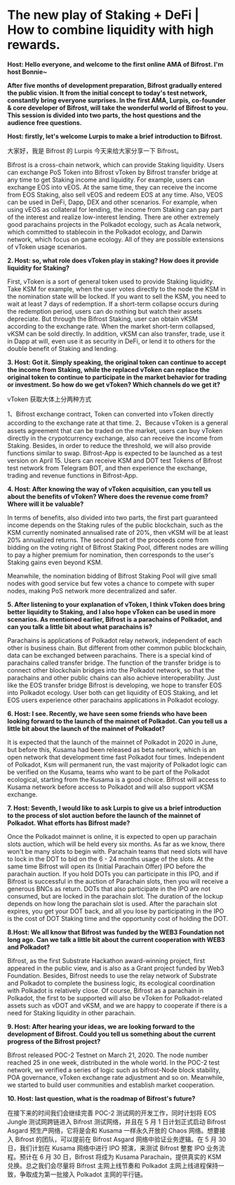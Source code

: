 # The new play of Staking + DeFi | How to combine liquidity with high rewards.

**Host: Hello everyone, and welcome to the first online AMA of Bifrost. I'm host Bonnie~**

**After five months of development preparation, Bifrost gradually entered the public vision. It from the initial concept to today's test network, constantly bring everyone surprises. In the first AMA, Lurpis, co-founder & core developer of Bifrost, will take the wonderful world of Bifrost to you. This session is divided into two parts, the host questions and the audience free questions.**

**Host: firstly, let's welcome Lurpis to make a brief introduction to Bifrost.**

大家好，我是 Bifrost 的 Lurpis 今天来给大家分享一下 Bifrost。

Bifrost is a cross-chain network, which can provide Staking liquidity. Users can exchange PoS Token into Bifrost vToken by Bifrost transfer bridge at any time to get Staking income and liquidity. For example, users can exchange EOS into vEOS. At the same time, they can receive the income from EOS Staking, also sell vEOS and redeem EOS at any time. Also, VEOS can be used in DeFi, Dapp, DEX and other scenarios. For example, when using vEOS as collateral for lending, the income from Staking can pay part of the interest and realize low-interest lending. There are other extremely good parachains projects in the Polkadot ecology, such as Acala network, which committed to stablecoin in the Polkadot ecology, and Darwin network, which focus on game ecology. All of they are possible extensions of vToken usage scenarios.

**2. Host: so, what role does vToken play in staking? How does it provide liquidity for Staking?**

First, vToken is a sort of general token used to provide Staking liquidity. Take KSM for example, when the user votes directly to the node the KSM in the nomination state will be locked. If you want to sell the KSM, you need to wait at least 7 days of redemption. If a short-term collapse occurs during the redemption period, users can do nothing but watch their assets depreciate. But through the Bifrost Staking, user can obtain vKSM according to the exchange rate. When the market short-term collapsed, vKSM can be sold directly. In addition, vKSM can also transfer, trade, use it in Dapp at will, even use it as security in DeFi, or lend it to others for the double benefit of Staking and lending.

**3. Host: Got it. Simply speaking, the original token can continue to accept the income from Staking, while the replaced vToken can replace the original token to continue to participate in the market behavior for trading or investment. So how do we get vToken? Which channels do we get it?**

vToken 获取大体上分两种方式

1、Bifrost exchange contract, Token can converted into vToken directly according to the exchange rate at that time. 2、Because vToken is a general assets agreement that can be traded on the market, users can buy vToken directly in the crypotcurrency exchange, also can receive the income from Staking. Besides, in order to reduce the threshold, we will also provide functions similar to swap. Bifrost-App is expected to be launched as a test version on April 15. Users can receive KSM and DOT test Tokens of Bifrost test network from Telegram BOT, and then experience the exchange, trading and revenue functions in Bifrost-App.

**4. Host: After knowing the way of vToken acquisition, can you tell us about the benefits of vToken? Where does the revenue come from? Where will it be valuable?**

In terms of benefits, also divided into two parts, the first part guaranteed income depends on the Staking rules of the public blockchain, such as the KSM currently nominated annualised rate of 20%, then vKSM will be at least 20% annualized returns. The second part of the proceeds come from bidding on the voting right of Bifrost Staking Pool, different nodes are willing to pay a higher premium for nomination, then corresponds to the user's Staking gains even beyond KSM.

Meanwhile, the nomination bidding of Bifrost Staking Pool will give small nodes with good service but few votes a chance to compete with super nodes, making PoS network more decentralized and safer.

**5. After listening to your explanation of vToken, I think vToken does bring better liquidity to Staking, and I also hope vToken can be used in more scenarios. As mentioned earlier, Bifrost is a parachains of Polkadot, and can you talk a little bit about what parachains is?**

Parachains is applications of Polkadot relay network, independent of each other is business chain. But different from other common public blockchain, data can be exchanged between parachains. There is a special kind of parachains called transfer bridge. The function of the transfer bridge is to connect other blockchain bridges into the Polkadot network, so that the parachains and other public chains can also achieve interoperability. Just like the EOS transfer bridge Bifrost is developing, we hope to transfer EOS into Polkadot ecology. User both can get liquidity of EOS Staking, and let EOS users experience other parachains applications in Polkadot ecology.

**6. Host: I see. Recently, we have seen some friends who have been looking forward to the launch of the mainnet of Polkadot. Can you tell us a little bit about the launch of the mainnet of Polkadot?**

It is expected that the launch of the mainnet of Polkadot in 2020 in June, but before this, Kusama had been released as beta network, which is an open network that development time fast Polkadot four times. Independent of Polkadot, Ksm will permanent run, the vast majority of Polkadot logic can be verified on the Kusama, teams who want to be part of the Polkadot ecological, starting from the Kusama is a good choice. Bifrost will access to Kusama network before access to Polkadot and will also support vKSM exchange.

**7. Host: Seventh, I would like to ask Lurpis to give us a brief introduction to the process of slot auction before the launch of the mainnet of Polkadot. What efforts has Bifrost made?**

Once the Polkadot mainnet is online, it is expected to open up parachain slots auction, which will be held every six months. As far as we know, there won't be many slots to begin with. Parachain teams that need slots will have to lock in the DOT to bid on the 6 - 24 months usage of the slots. At the same time Bifrost will open its (Initial Parachain Offer) IPO before the parachain auction. If you hold DOTs you can participate in this IPO, and if Bifrost is successful in the auction of Parachain slots, then you will receive a generous BNCs as return. DOTs that also participate in the IPO are not consumed, but are locked in the parachain slot. The duration of the lockup depends on how long the parachain slot is used. After the parachain slot expires, you get your DOT back, and all you lose by participating in the IPO is the cost of DOT Staking time and the opportunity cost of holding the DOT.

**8.Host: We all know that Bifrost was funded by the WEB3 Foundation not long ago. Can we talk a little bit about the current cooperation with WEB3 and Polkadot?**

Bifrost, as the first Substrate Hackathon award-winning project, first appeared in the public view, and is also as a Grant project funded by Web3 Foundation. Besides, Bifrost needs to use the relay network of Substrate and Polkadot to complete the business logic, its ecological coordination with Polkadot is relatively close. Of course, Bifrost as a parachain in Polkadot, the first to be supported will also be vToken for Polkadot-related assets such as vDOT and vKSM, and we are happy to cooperate if there is a need for Staking liquidity in other parachain.

**9. Host: After hearing your ideas, we are looking forward to the development of Bifrost. Could you tell us something about the current progress of the Bifrost project?**

Bifrost released POC-2 Testnet on March 21, 2020. The node number reached 25 in one week, distributed in the whole world. In the POC-2 test network, we verified a series of logic such as bifrost-Node block stability, POA governance, vToken exchange rate adjustment and so on. Meanwhile, we started to build user communities and establish market cooperation.

**10. Host: last question, what is the roadmap of Bifrost's future?**

在接下来的时间我们会继续完善 POC-2 测试网的开发工作，同时计划将 EOS Jungle 测试网跨链进入 Bifrost 测试网络，并且在 5 月 1 日计划正式启动 Bifrost Asgard 预生产网络，它将是会和 Kusama 一样永久开放的 Chaos 网络。想要接入 Bifrost 的团队，可以提前在 Bifrost Asgard 网络中验证业务逻辑。在 5 月 30 日，我们计划在 Kusama 网络中进行 IPO 预演，来测试 Bifrost 整套 IPO 业务流程。预计在 6 月 30 日，Bifrost 将成为 Kusama Parachain，提供真实的 KSM 兑换。总之我们会尽量将 Bifrost 主网上线节奏和 Polkadot 主网上线进程保持一致，争取成为第一批接入 Polkadot 主网的平行链。